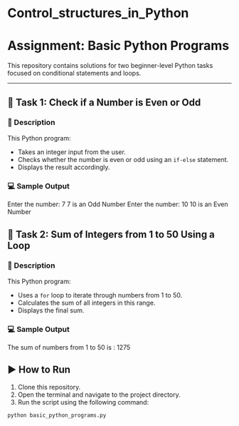 # Control_structures_in_Python
# Assignment: Basic Python Programs

This repository contains solutions for two beginner-level Python tasks focused on conditional statements and loops.

---

## 🧮 Task 1: Check if a Number is Even or Odd

### 📌 Description
This Python program:
- Takes an integer input from the user.
- Checks whether the number is even or odd using an `if-else` statement.
- Displays the result accordingly.

### 💻 Sample Output
Enter the number: 7
7  is an Odd Number
Enter the number: 10
10  is an Even Number

## 🔁 Task 2: Sum of Integers from 1 to 50 Using a Loop

### 📌 Description
This Python program:
- Uses a `for` loop to iterate through numbers from 1 to 50.
- Calculates the sum of all integers in this range.
- Displays the final sum.

### 💻 Sample Output
The sum of numbers from 1 to 50 is :  1275


## ▶️ How to Run

1. Clone this repository.
2. Open the terminal and navigate to the project directory.
3. Run the script using the following command:

```bash
python basic_python_programs.py
